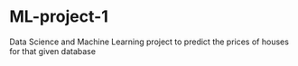 # ML-project-1
Data Science and Machine Learning project to predict the prices of houses for that given database
